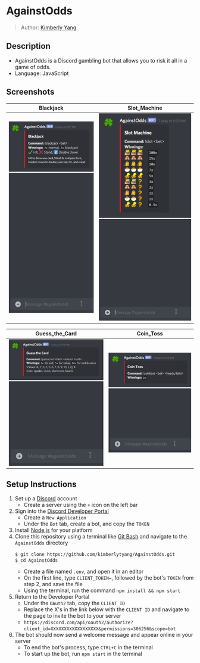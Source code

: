 # AgainstOdds
 > Author: [Kimberly Yang](https://github.com/kimberlytyang)

## Description
* AgainstOdds is a Discord gambling bot that allows you to risk it all in a game of odds.
* Language: JavaScript

## Screenshots
| Blackjack | Slot_Machine |
| :-: | :-: |
| <img src="res/bjinstructions.png" alt="blackjack_instructions" width="375"> <img src="res/blackjack.gif" alt="blackjack" width="375"> | <img src="res/slotinstructions.png" alt="slot_instructions" width="375"> <img src="res/slot.gif" alt="slot" width="375"> |

| Guess_the_Card | Coin_Toss |
| :-: | :-: |
| <img src="res/gcinstructions.png" alt="guesscard_instructions" width="375"> <img src="res/guesscard.gif" alt="guesscard" width="375"> | <img src="res/ctinstructions.png" alt="cointoss_instructions" width="375"> <img src="res/cointoss.gif" alt="cointoss" width="375"> |

## Setup Instructions
1. Set up a [Discord](https://discord.com/) account
    - Create a server using the `+` icon on the left bar
2. Sign into the [Discord Developer Portal](https://discord.com/developers)
    - Create a `New Application`
    - Under the `Bot` tab, create a bot, and copy the `TOKEN`
3. Install [Node.js](https://nodejs.org/en/download/) for your platform
4. Clone this repository using a terminal like [Git Bash](https://gitforwindows.org/) and navigate to the `AgainstOdds` directory
    ```
    $ git clone https://github.com/kimberlytyang/AgainstOdds.git
    $ cd AgainstOdds
    ```
    - Create a file named `.env`, and open it in an editor
    - On the first line, type `CLIENT_TOKEN=`, followed by the bot's `TOKEN` from step 2, and save the file
    - Using the terminal, run the command `npm install && npm start`
5. Return to the Developer Portal
    - Under the `OAuth2` tab, copy the `CLIENT ID` 
    - Replace the X's in the link below with the `CLIENT ID` and navigate to the page to invite the bot to your server
    - `https://discord.com/api/oauth2/authorize?client_id=XXXXXXXXXXXXXXXXXX&permissions=306256&scope=bot`
6. The bot should now send a welcome message and appear online in your server
    - To end the bot's process, type `CTRL+C` in the terminal
    - To start up the bot, run `npm start` in the terminal
